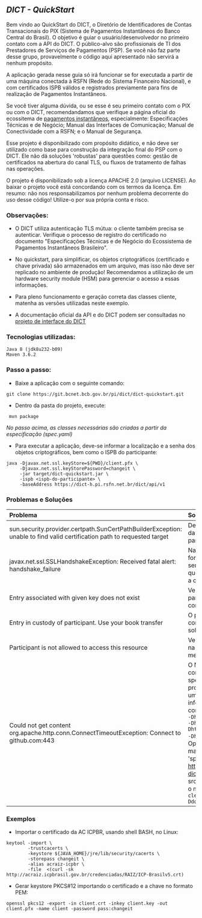 ## *DICT - QuickStart*

Bem vindo ao QuickStart do DICT, o Diretório de Identificadores de Contas Transacionais
do PIX (Sistema de Pagamentos Instantâneos do Banco Central do Brasil). O objetivo 
é guiar o usuário/desenvolvedor no primeiro contato com a API do DICT. O público-alvo
são profissionais de TI dos Prestadores de Serviços de Pagamentos (PSP). Se você
não faz parte desse grupo, provavelmente o código aqui apresentado não servirá a 
nenhum propósito.

A aplicação gerada nesse guia só irá funcionar se for executada a partir de uma máquina
conectada à RSFN (Rede do Sistema Financeiro Nacional), e com certificados ISPB válidos
e registrados previamente para fins de realização de Pagamentos Instantâneos.

Se você tiver alguma dúvida, ou se esse é seu primeiro contato com o PIX ou com 
o  DICT, recomendandamos que verifique a página oficial do ecossitema de 
[pagamentos instantâneos](https://www.bcb.gov.br/estabilidadefinanceira/forumpagamentosinstantaneos),
especialmente: Especificações Técnicas e de Negócio; Manual das Interfaces de Comunicação; 
Manual de Conectividade com a RSFN; e o Manual de Segurança.

Esse projeto é disponibilizado com propósito didático, e não deve ser utilizado 
como base para construção da integração final do PSP com o DICT. Ele não dá soluções
'robustas' para questões como: gestão de certificados na abertura do canal TLS, ou 
fluxos de tratamento de falhas nas operações.

O projeto é disponibilizado sob a licença APACHE 2.0 (arquivo LICENSE). Ao baixar 
o projeto você está concordando com os termos da licença. Em resumo: não nos responsabilizamos 
por nenhum problema decorrente do uso desse código! Utilize-o por sua própria conta 
e risco.

### Observações:

- O DICT utiliza autenticação TLS mútua: o cliente também precisa se autenticar.
  Verifique o processo de registro do certificado no documento "Especificações Técnicas 
  e de Negócio do Ecossistema de Pagamentos Instantâneos Brasileiro".

- No quickstart, para simplificar, os objetos criptográficos (certificado e chave
  privada) são armazenados em um arquivo, mas isso não deve ser replicado no ambiente 
  de produção! Recomendamos a utilização de um hardware security module (HSM) para 
  gerenciar o acesso a essas informações. 

- Para pleno funcionamento e geração correta das classes cliente, matenha as versões 
  utilizadas neste exemplo.

- A documentação oficial da API e do DICT podem ser consultadas no [projeto de interface do DICT](https://github.com/bacen/pix-dict-api)

### Tecnologias utilizadas:
```
Java 8 (jdk8u232-b09) 
Maven 3.6.2
```

### Passo a passo:

- Baixe a aplicação com o seguinte comando:
```
git clone https://git.bcnet.bcb.gov.br/pi/dict/dict-quickstart.git
```

- Dentro da pasta do projeto, execute:
```
 mvn package
```

*No passo acima, as classes necessárias são criadas a partir da especificação (spec.yaml)*
 
- Para executar a aplicação, deve-se informar a localização e a senha dos objetos criptográficos, bem como o ISPB do participante:
```
java -Djavax.net.ssl.keyStore=${PWD}/client.pfx \
     -Djavax.net.ssl.keyStorePassword=changeit \
     -jar target/dict-quickstart.jar \
     -ispb <ispb-do-participante> \
     -baseAddress https://dict-h.pi.rsfn.net.br/dict/api/v1  
```
 

### Problemas e Soluções

|                                                          Problema                                                         |                                  Solução                                  |
|:--------------------------------------------------------------------------------------------------------------------------|:--------------------------------------------------------------------------|
| sun.security.provider.certpath.SunCertPathBuilderException: unable to find valid certification path to requested target | Deve-se importar o certicado da AC Raiz (v5) da ICP-Brasil para sua java keystore |
| javax.net.ssl.SSLHandshakeException: Received fatal alert: handshake_failure| Na execução, deve-se fornecer a localização e a senha de acesso do arquivo que armazena o certificado e a chave privada| 
| Entry associated with given key does not exist | Verifique se o ISPB do participante foi definido corretamente |
| Entry in custody of participant. Use your book transfer | O participante não pode consultar as chaves que estão sob sua custódia |  
| Participant is not allowed to access this resource | Verifique se o ISPB informado na linha de comando é o mesmo do certificado |
| Could not get content org.apache.http.conn.ConnectTimeoutException: Connect to github.com:443 | O Maven não está conseguindo baixar o arquivo spec.yaml do github. Você provavelmente está atrás de um proxy. Se for esse o caso, informe o proxy na linha de comando ```mvn clean install -Dhttp.proxyHost=12.23.34.45 -Dhttp.proxyPort=1234 -Dhttps.proxyHost=12.23.34.45 -Dhttps.proxyPort=1234```. Opcionalmente, baixe manualmente o arquivo 'spec.yaml' disponível em https://github.com/bacen/pix-dict-api e salve na pasta src/main/resources, e execute o mvn da seguinte forma: ```mvn clean install -Ddownload.plugin.skip=true```


### Exemplos

- Importar o certificado da AC ICPBR, usando shell BASH, no Linux:

```
keytool -import \
        -trustcacerts \
        -keystore ${JAVA_HOME}/jre/lib/security/cacerts \
        -storepass changeit \
        -alias acraiz-icpbr \
        -file  <(curl -sk http://acraiz.icpbrasil.gov.br/credenciadas/RAIZ/ICP-Brasilv5.crt)
```

- Gerar keystore PKCS#12 importando o certificado e a chave no formato PEM:
 
```
openssl pkcs12 -export -in client.crt -inkey client.key -out client.pfx -name client -password pass:changeit
```

